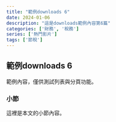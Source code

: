 ```yaml
---
title: "範例downloads 6"
date: 2024-01-06
description: "這是downloads範例內容第6篇"
categories: ['財務', '稅務']
series: ['熱門影片']
tags: ['節稅']
---
```


## 範例downloads 6

範例內容，僅供測試列表與分頁功能。

### 小節
這裡是本文的小節內容。